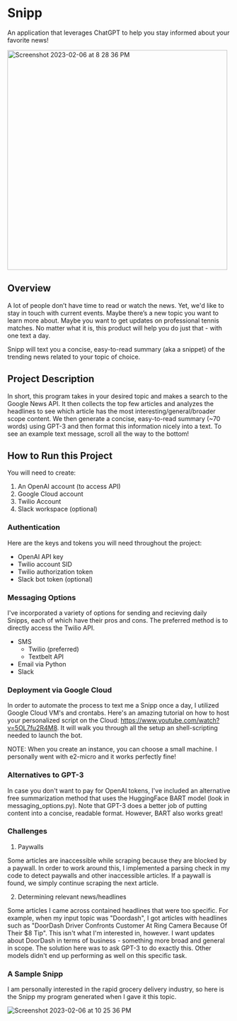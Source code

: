 # Snipp
An application that leverages ChatGPT to help you stay informed about your favorite news!

<img width="497" alt="Screenshot 2023-02-06 at 8 28 36 PM" src="https://user-images.githubusercontent.com/110851085/217148742-2ec7ff89-5bdd-4c79-a155-22bb048fa2e6.png">

## Overview

A lot of people don’t have time to read or watch the news. Yet, we'd like to stay in touch with current events. Maybe there’s a new topic you want to learn more about. Maybe you want to get updates on professional tennis matches. No matter what it is, this product will help you do just that - with one text a day.

Snipp will text you a concise, easy-to-read summary (aka a snippet) of the trending news related to your topic of choice. 

## Project Description

In short, this program takes in your desired topic and makes a search to the Google News API. It then collects the top few articles and analyzes the headlines to see which article has the most interesting/general/broader scope content. We then generate a concise, easy-to-read summary (~70 words) using GPT-3 and then format this information nicely into a text. To see an example text message, scroll all the way to the bottom!

## How to Run this Project

You will need to create:
1. An OpenAI account (to access API)
2. Google Cloud account
3. Twilio Account
4. Slack workspace (optional)

### Authentication

Here are the keys and tokens you will need throughout the project:
- OpenAI API key
- Twilio account SID
- Twilio authorization token
- Slack bot token (optional)

### Messaging Options

I've incorporated a variety of options for sending and recieving daily Snipps, each of which have their pros and cons. The preferred method is to directly access the Twilio API.

- SMS
  - Twilio (preferred)
  - Textbelt API
- Email via Python
- Slack

### Deployment via Google Cloud

In order to automate the process to text me a Snipp once a day, I utilized Google Cloud VM's and crontabs. Here's an amazing tutorial on how to host your personalized script on the Cloud: https://www.youtube.com/watch?v=5OL7fu2R4M8. It will walk you through all the setup an shell-scripting needed to launch the bot.

NOTE: When you create an instance, you can choose a small machine. I personally went with e2-micro and it works perfectly fine!

### Alternatives to GPT-3

In case you don't want to pay for OpenAI tokens, I've included an alternative free summarization method that uses the HuggingFace BART model (look in messaging_options.py). Note that GPT-3 does a better job of putting content into a concise, readable format. However, BART also works great!

### Challenges

1. Paywalls

Some articles are inaccessible while scraping because they are blocked by a paywall. In order to work around this, I implemented a parsing check in my code to detect paywalls and other inaccessible articles. If a paywall is found, we simply continue scraping the next article.

2. Determining relevant news/headlines

Some articles I came across contained headlines that were too specific. For example, when my input topic was "Doordash", I got articles with headlines such as "DoorDash Driver Confronts Customer At Ring Camera Because Of Their $8 Tip". This isn't what I'm interested in, however. I want updates about DoorDash in terms of business - something more broad and general in scope. The solution here was to ask GPT-3 to do exactly this. Other models didn't end up performing as well on this specific task.

### A Sample Snipp

I am personally interested in the rapid grocery delivery industry, so here is the Snipp my program generated when I gave it this topic.

![Screenshot 2023-02-06 at 10 25 36 PM](https://user-images.githubusercontent.com/110851085/217165306-56e5aef8-f166-4cc3-98f9-3dd38e27afff.jpeg)
